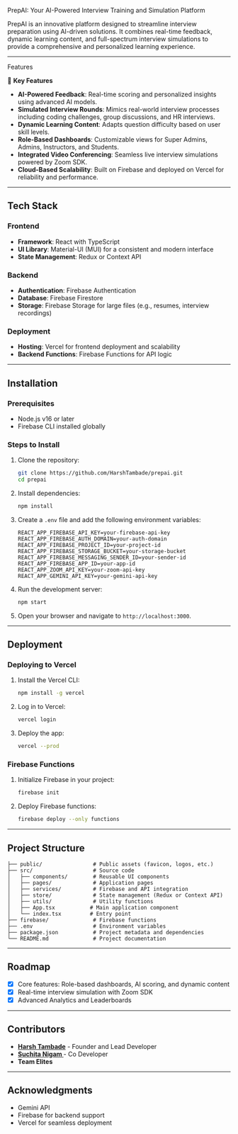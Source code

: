 


PrepAI: Your AI-Powered Interview Training and Simulation Platform  

PrepAI is an innovative platform designed to streamline interview preparation using AI-driven solutions. It combines real-time feedback, dynamic learning content, and full-spectrum interview simulations to provide a comprehensive and personalized learning experience.  

---

Features  

🎯 **Key Features**  
- **AI-Powered Feedback**: Real-time scoring and personalized insights using advanced AI models.  
- **Simulated Interview Rounds**: Mimics real-world interview processes including coding challenges, group discussions, and HR interviews.  
- **Dynamic Learning Content**: Adapts question difficulty based on user skill levels.  
- **Role-Based Dashboards**: Customizable views for Super Admins, Admins, Instructors, and Students.  
- **Integrated Video Conferencing**: Seamless live interview simulations powered by Zoom SDK.  
- **Cloud-Based Scalability**: Built on Firebase and deployed on Vercel for reliability and performance.  

---

## Tech Stack  

### **Frontend**  
- **Framework**: React with TypeScript  
- **UI Library**: Material-UI (MUI) for a consistent and modern interface  
- **State Management**: Redux or Context API  

### **Backend**  
- **Authentication**: Firebase Authentication  
- **Database**: Firebase Firestore  
- **Storage**: Firebase Storage for large files (e.g., resumes, interview recordings)  

### **Deployment**  
- **Hosting**: Vercel for frontend deployment and scalability  
- **Backend Functions**: Firebase Functions for API logic  

---

## Installation  

### **Prerequisites**  
- Node.js v16 or later  
- Firebase CLI installed globally  

### **Steps to Install**  

1. Clone the repository:  
   ```bash
   git clone https://github.com/HarshTambade/prepai.git
   cd prepai
   ```  

2. Install dependencies:  
   ```bash
   npm install
   ```  

3. Create a `.env` file and add the following environment variables:  
   ```env
   REACT_APP_FIREBASE_API_KEY=your-firebase-api-key
   REACT_APP_FIREBASE_AUTH_DOMAIN=your-auth-domain
   REACT_APP_FIREBASE_PROJECT_ID=your-project-id
   REACT_APP_FIREBASE_STORAGE_BUCKET=your-storage-bucket
   REACT_APP_FIREBASE_MESSAGING_SENDER_ID=your-sender-id
   REACT_APP_FIREBASE_APP_ID=your-app-id
   REACT_APP_ZOOM_API_KEY=your-zoom-api-key
   REACT_APP_GEMINI_API_KEY=your-gemini-api-key
   ```  

4. Run the development server:  
   ```bash
   npm start
   ```  

5. Open your browser and navigate to `http://localhost:3000`.  

---

## Deployment  

### **Deploying to Vercel**  
1. Install the Vercel CLI:  
   ```bash
   npm install -g vercel
   ```  

2. Log in to Vercel:  
   ```bash
   vercel login
   ```  

3. Deploy the app:  
   ```bash
   vercel --prod
   ```  

### **Firebase Functions**  
1. Initialize Firebase in your project:  
   ```bash
   firebase init
   ```  

2. Deploy Firebase functions:  
   ```bash
   firebase deploy --only functions
   ```  

---

## Project Structure  

```plaintext
├── public/                # Public assets (favicon, logos, etc.)  
├── src/                   # Source code  
│   ├── components/        # Reusable UI components  
│   ├── pages/             # Application pages  
│   ├── services/          # Firebase and API integration  
│   ├── store/             # State management (Redux or Context API)  
│   ├── utils/             # Utility functions  
│   ├── App.tsx           # Main application component  
│   └── index.tsx         # Entry point  
├── firebase/              # Firebase functions  
├── .env                   # Environment variables  
├── package.json           # Project metadata and dependencies  
└── README.md              # Project documentation  
```  

---

## Roadmap  

- [x] Core features: Role-based dashboards, AI scoring, and dynamic content  
- [x] Real-time interview simulation with Zoom SDK    
- [x] Advanced Analytics and Leaderboards   

---

## Contributors  

- **[Harsh Tambade](https://github.com/HarshTambade)** - Founder and Lead Developer  
- **[Suchita Nigam ](https://github.com/SuchitaNigam)** - Co Developer
- **Team Elites**  

---

## Acknowledgments  

- Gemini API  
- Firebase for backend support  
- Vercel for seamless deployment  
```  
